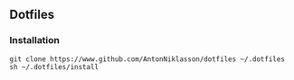 ## Dotfiles

### Installation

	git clone https://www.github.com/AntonNiklasson/dotfiles ~/.dotfiles
	sh ~/.dotfiles/install
